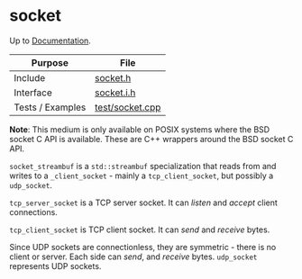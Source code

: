# socket

Up to [Documentation](../README.md).

Purpose          | File
---------------- | ----
Include          | [socket.h](../../src/socket.h)
Interface        | [socket.i.h](../../src/i/socket.i.h)
Tests / Examples | [test/socket.cpp](../../test/socket.cpp)

__Note__: This medium is only available on POSIX systems where the BSD socket C API is available.
These are C++ wrappers around the BSD socket C API.

`socket_streambuf` is a `std::streambuf` specialization that reads from and writes to a `_client_socket` - mainly a `tcp_client_socket`, but possibly a `udp_socket`.

`tcp_server_socket` is a TCP server socket.
It can _listen_ and _accept_ client connections.

`tcp_client_socket` is TCP client socket.
It can _send_ and _receive_ bytes.

Since UDP sockets are connectionless, they are symmetric - there is no client or server.
Each side can _send_, and _receive_ bytes.
`udp_socket` represents UDP sockets.
